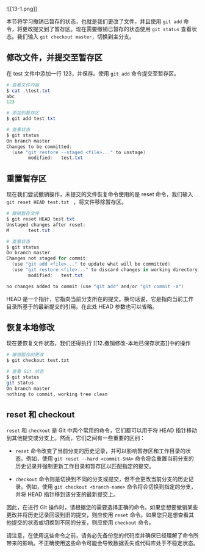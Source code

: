![[13-1.png]]

本节将学习撤销已暂存的状态，也就是我们更改了文件，并且使用 `git add` 命令，将更改提交到了暂存区。现在需要撤销已暂存的状态使用 `git status` 查看状态。我们输入 `git checkout master`，切换到主分支。 

## 修改文件，并提交至暂存区

在 test 文件中添加一行 123，并保存。使用 `git add` 命令提交至暂存区。
```powershell
# 查看文件内容
$ cat .\test.txt
abc
123

# 添加到暂存区
$ git add test.txt

# 查看状态
$ git status
On branch master
Changes to be committed:
  (use "git restore --staged <file>..." to unstage)
        modified:   test.txt
```

## 重置暂存区

现在我们尝试撤销操作，未提交的文件恢复命令使用的是 reset 命令，我们输入 `git reset HEAD test.txt ` ，将文件移除暂存区。

```powershell
# 撤销暂存文件 
$ git reset HEAD test.txt
Unstaged changes after reset:
M       test.txt

# 查看状态
$ git status
On branch master
Changes not staged for commit:
  (use "git add <file>..." to update what will be committed)
  (use "git restore <file>..." to discard changes in working directory)
        modified:   test.txt

no changes added to commit (use "git add" and/or "git commit -a")
```

HEAD 是一个指针，它指向当前分支所在的提交。换句话说，它是指向当前工作目录所基于的最新提交的引用。在此处 HEAD 参数也可以省略。

## 恢复本地修改
现在要恢复文件状态，我们还得执行 [[12.撤销修改-本地已保存状态]]中的操作
```bash
# 撤销暂存前更改
$ git checkout test.txt

# 查看 Git 状态
$ git status
git status
On branch master
nothing to commit, working tree clean
```

## reset 和 checkout

`reset` 和 `checkout` 是 Git 中两个常用的命令，它们都可以用于将 HEAD 指针移动到其他提交或分支上。然而，它们之间有一些重要的区别：

-   `reset` 命令改变了当前分支的历史记录，并可以影响暂存区和工作目录的状态。例如，使用 `git reset --hard <commit-SHA>` 命令将会重置当前分支的历史记录并强制更新工作目录和暂存区以匹配指定的提交。

-   `checkout` 命令则是切换到不同的分支或提交，但不会更改当前分支的历史记录。例如，使用 `git checkout <branch-name>` 命令将会切换到指定的分支，并将 HEAD 指针移到该分支的最新提交上。


因此，在进行 Git 操作时，请根据您的需要选择正确的命令。如果您想要撤销某些更改并将历史记录回滚到旧的提交，则应使用 `reset` 命令。如果您只是想查看其他提交的状态或切换到不同的分支，则应使用 `checkout` 命令。

请注意，在使用这些命令之前，请务必先备份您的代码库并确保已经理解了命令所带来的影响。不正确使用这些命令可能会导致数据丢失或代码库处于不稳定状态。